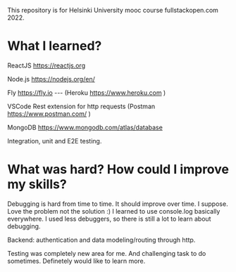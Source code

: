 This repository is for Helsinki University mooc course fullstackopen.com 2022.

# What I learned?

ReactJS https://reactjs.org

Node.js https://nodejs.org/en/

Fly https://fly.io --- (Heroku https://www.heroku.com )

VSCode Rest extension for http requests (Postman https://www.postman.com/ )

MongoDB https://www.mongodb.com/atlas/database

Integration, unit and E2E testing.


# What was hard? How could I improve my skills?

Debugging is hard from time to time. It should improve over time. I suppose. Love the problem not the solution :) I learned to use console.log basically everywhere. I used less debuggers, so there is still a lot to learn about debugging.

Backend: authentication and data modeling/routing through http.

Testing was completely new area for me. And challenging task to do sometimes. Definetely would like to learn more.